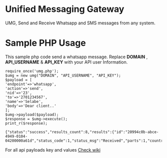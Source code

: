 # Unified Messaging Gateway
UMG, Send and Receive Whatsapp and SMS messages from any system.

# Sample PHP Usage
This sample php code send a whatsapp message.
Replace **DOMAIN** , **API_USERNAME** & **API_KEY** with your API user Information.

```<?php
require_once('umg.php');
$umg = new umg("DOMAIN", "API_USERNAME", "API_KEY");
$payload = [
'endpoint'=>'whatsapp',
'action'=>'send',
'nid'=>'23',
'to'=>'2701234567',
'name'=>'Selabe',
'body'=>'Dear client..'
];
$umg->payload($payload);
$response = $umg->execute();
print_r($response);
```

```
{"status":"success","results_count":8,"results":{"id":"20994c0b-abce-4949-0104-04200000a61d","status_code":1,"status_msg":"Received","parts":1,"country":"ZAF","network":"Vodacom","transaction_id":"78Pe7RuIGXElgLE.5154","transaction_cost":0.28}}
```

For all api payloads key and values [Check wiki](https://github.com/xiigroup/messaging/wiki)
